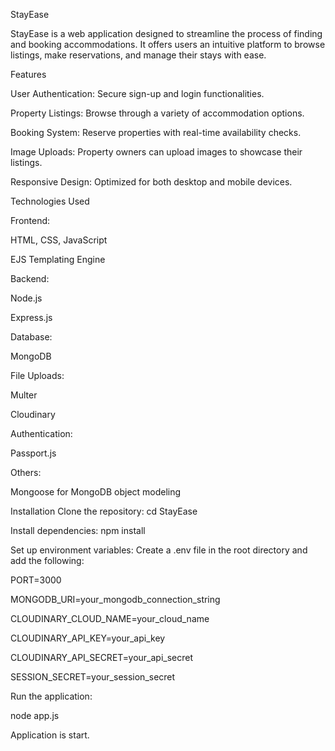 StayEase

StayEase is a web application designed to streamline the process of finding and booking accommodations. It offers users an intuitive platform to browse listings, make reservations, and manage their stays with ease.


Features

User Authentication: Secure sign-up and login functionalities.

Property Listings: Browse through a variety of accommodation options.

Booking System: Reserve properties with real-time availability checks.

Image Uploads: Property owners can upload images to showcase their listings.

Responsive Design: Optimized for both desktop and mobile devices.


Technologies Used

Frontend:

HTML, CSS, JavaScript

EJS Templating Engine


Backend:

Node.js

Express.js


Database:

MongoDB


File Uploads:

Multer

Cloudinary


Authentication:

Passport.js


Others:

Mongoose for MongoDB object modeling

Installation
Clone the repository:
cd StayEase

Install dependencies:
npm install


Set up environment variables: Create a .env file in the root directory and add the following:

PORT=3000

MONGODB_URI=your_mongodb_connection_string

CLOUDINARY_CLOUD_NAME=your_cloud_name

CLOUDINARY_API_KEY=your_api_key

CLOUDINARY_API_SECRET=your_api_secret

SESSION_SECRET=your_session_secret

Run the application:


node app.js

Application is start.
